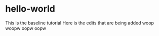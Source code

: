 # hello-world
This is the baseline tutorial
Here is the edits that are being added woop woopw oopw oopw
